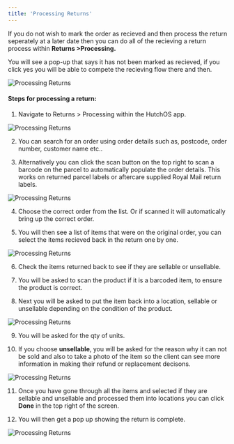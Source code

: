 ```yaml
---
title: 'Processing Returns'
---
```

If you do not wish to mark the order as recieved and then process the return seperately at a later date then you can do all of the recieving a return process within **Returns >Processing.**

You will see a pop-up that says it has not been marked as recieved, if you click yes you will be able to compete the recieving flow there and then.

<img src="/images/processingreturns-1.png" alt="Processing Returns" />

#### Steps for processing a return:

1. Navigate to Returns > Processing within the HutchOS app.

<img src="/images/processingreturns-2.png" alt="Processing Returns" />

2. You can search for an order using order details such as, postcode, order number, customer name etc..

3. Alternatively you can click the scan button on the top right to scan a barcode on the parcel to automatically populate the order details. This works on returned parcel labels or aftercare supplied Royal Mail return labels. 

<img src="/images/processingreturns-3.png" alt="Processing Returns" />

4. Choose the correct order from the list. Or if scanned it will automatically bring up the correct order. 

5. You will then see a list of items that were on the original order, you can select the items recieved back in the return one by one.

<img src="/images/processingreturns-4.png" alt="Processing Returns" />

6. Check the items returned back to see if they are sellable or unsellable. 

7. You will be asked to scan the product if it is a barcoded item, to ensure the product is correct. 

8. Next you will be asked to put the item back into a location, sellable or unsellable depending on the condition of the product.

<img src="/images/processingreturns-5.png" alt="Processing Returns" />

9. You will be asked for the qty of units.

10. If you choose **unsellable**, you will be asked for the reason why it can not be sold and also to take a photo of the item so the client can see more information in making their refund or replacement decisons. 

<img src="/images/processingreturns-6.png" alt="Processing Returns" />

11. Once you have gone through all the items and selected if they are sellable and unsellable and processed them into locations you can click **Done** in the top right of the screen.

12. You will then get a pop up showing the return is complete.

<img src="/images/processingreturns-7.png" alt="Processing Returns" />